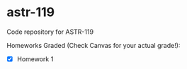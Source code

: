 # astr-119
Code repository for ASTR-119

Homeworks Graded (Check Canvas for your actual grade!):
- [x] Homework 1
